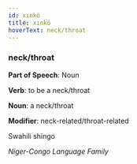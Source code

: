 ```yaml
---
id: xınkö
title: xınkö
hoverText: neck/throat
---
```


### neck/throat

**Part of Speech**: Noun

**Verb**: to be a neck/throat

**Noun**: a neck/throat

**Modifier**: neck-related/throat-related

Swahili shingo 

*Niger-Congo Language Family*